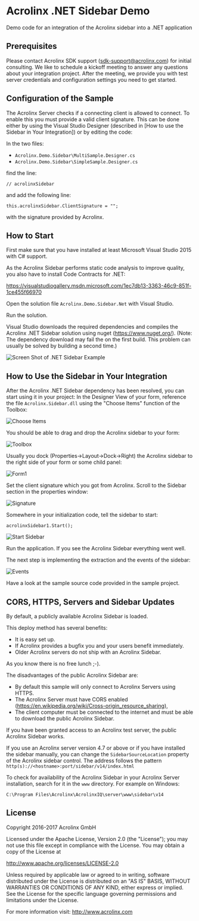 # Acrolinx .NET Sidebar Demo

Demo code for an integration of the Acrolinx sidebar into a .NET application

## Prerequisites

Please contact Acrolinx SDK support (sdk-support@acrolinx.com) for initial consulting. 
We like to schedule a kickoff meeting to answer any questions about your integration project. 
After the meeting, we provide you with test server credentials and configuration settings you need to get started.

## Configuration of the Sample

The Acrolinx Server checks if a connecting client is allowed to connect.  To enable this you must provide a valid client signature. 
This can be done either by using the Visual Studio Designer (described in [How to use the Sidebar in Your Integration]) or by editing the code:

In the two files:

* `Acrolinx.Demo.Sidebar\MultiSample.Designer.cs`
* `Acrolinx.Demo.Sidebar\SimpleSample.Designer.cs`

find the line:

	// acrolinxSidebar

and add the following line:

	this.acrolinxSidebar.ClientSignature = "";

with the signature provided by Acrolinx.

## How to Start

First make sure that you have installed at least Microsoft Visual Studio 2015 with C# support.

As the Acrolinx Sidebar performs static code analysis to improve quality, you also have to install Code Contracts for .NET:

https://visualstudiogallery.msdn.microsoft.com/1ec7db13-3363-46c9-851f-1ce455f66970

Open the solution file `Acrolinx.Demo.Sidebar.Net` with Visual Studio.

Run the solution.
 
Visual Studio downloads the required dependencies and compiles the Acrolinx .NET Sidebar solution using nuget (https://www.nuget.org/).
(Note: The dependency download may fail the on the first build. This problem can usually be solved by building a second time.)

![Screen Shot of .NET Sidebar Example](/doc/sample.png)

## How to Use the Sidebar in Your Integration

After the Acrolinx .NET Sidebar dependency has been resolved, you can start using it in your project: In the Designer View of your form, reference the file `Acrolinx.Sidebar.dll` using the "Choose Items" function of the Toolbox:

![Choose Items](/doc/chooseitems.png)

You should be able to drag and drop the Acrolinx sidebar to your form:

![Toolbox](/doc/toolbox.png)

Usually you dock (Properties->Layout->Dock->Right) the Acrolinx sidebar to the right side of your form or some child panel:

![Form1](/doc/form1.png)

Set the client signature which you got from Acrolinx. Scroll to the Sidebar section in the properties window:

![Signature](/doc/signature.png)

Somewhere in your initialization code, tell the sidebar to start:

	acrolinxSidebar1.Start();

![Start Sidebar](/doc/start.png)

Run the application. If you see the Acrolinx Sidebar everything went well.

The next step is implementing the extraction and the events of the sidebar:

![Events](/doc/events.png)

Have a look at the sample source code provided in the sample project. 

## CORS, HTTPS, Servers and Sidebar Updates

By default, a publicly available Acrolinx Sidebar is loaded.

This deploy method has several benefits:
* It is easy set up.
* If Acrolinx provides a bugfix you and your users benefit immediately.
* Older Acrolinx servers do not ship with an Acrolinx Sidebar.

As you know there is no free lunch ;-).

The disadvantages of the public Acrolinx Sidebar are:
* By default this sample will only connect to Acrolinx Servers using HTTPS.
* The Acrolinx Server must have CORS enabled (https://en.wikipedia.org/wiki/Cross-origin_resource_sharing),
* The client computer must be connected to the internet and must be able to download the public Acrolinx Sidebar.

If you have been granted access to an Acrolinx test server, the public Acrolinx Sidebar works.

If you use an Acrolinx server version 4.7 or above or if you have installed the sidebar manually, you can change the `SidebarSourceLocation` property of the Acrolinx sidebar control.
The address follows the pattern `http(s)://<hostname>:port/sidebar/v14/index.html`

To check for availability of the Acrolinx Sidebar in your Acrolinx Server installation, search for it in the `www` directory. For example on Windows:
 
`C:\Program Files\Acrolinx\AcrolinxIQ\server\www\sidebar\v14`

## License

Copyright 2016-2017 Acrolinx GmbH

Licensed under the Apache License, Version 2.0 (the "License");
you may not use this file except in compliance with the License.
You may obtain a copy of the License at

http://www.apache.org/licenses/LICENSE-2.0

Unless required by applicable law or agreed to in writing, software
distributed under the License is distributed on an "AS IS" BASIS,
WITHOUT WARRANTIES OR CONDITIONS OF ANY KIND, either express or implied.
See the License for the specific language governing permissions and
limitations under the License.

For more information visit: http://www.acrolinx.com
